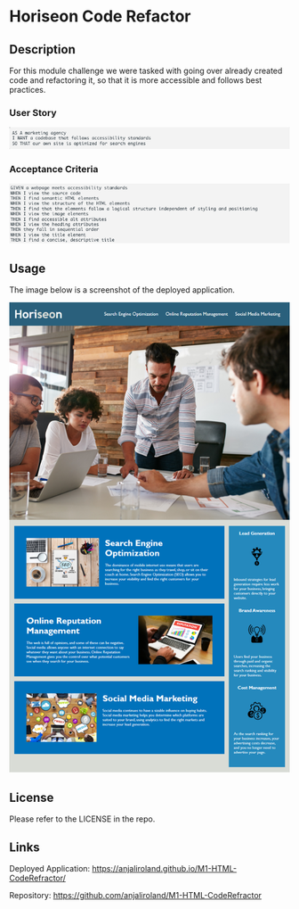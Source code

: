 # Horiseon Code Refactor


## Description

For this module challenge we were tasked with going over already created code and refactoring it, so that it is more accessible and follows best practices.

### User Story

![user story](./assets/images/userStory.png)

### Acceptance Criteria

![acceptance criteria](./assets/images/acceptanceCriteria.png)

## Usage

The image below is a screenshot of the deployed application.

![screenshot](./assets/images/screenshot.png)

## License

Please refer to the LICENSE in the repo.

## Links

Deployed Application: https://anjaliroland.github.io/M1-HTML-CodeRefractor/

Repository: https://github.com/anjaliroland/M1-HTML-CodeRefractor